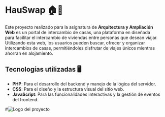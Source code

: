 # HauSwap 🏠🔁

Este proyecto realizado para la asignatura de **Arquitectura y Ampliación Web** es un portal de intercambio de casas, una plataforma en diseñada para facilitar el intercambio de viviendas entre personas que desean viajar. Utilizando esta web, los usuarios pueden buscar, ofrecer y organizar intercambios de casas, permitiéndoles disfrutar de viajes únicos mientras ahorran en alojamiento.

## Tecnologías utilizadas 🖥️
- **PHP**: Para el desarrollo del backend y manejo de la lógica del servidor.
- **CSS**: Para el diseño y la estructura visual del sitio web.
- **JavaScript**: Para las funcionalidades interactivas y la gestión de eventos del frontend.

#![Logo del proyecto](/logo.png)
